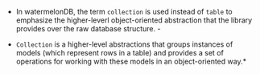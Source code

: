 - In watermelonDB, the term `collection` is used instead of `table` to emphasize the higher-leverl object-oriented abstraction that the library provides over the raw database structure. -

* `Collection` is a higher-level abstractions that groups instances of models (which represent rows in a table) and provides a set of operations for working with these models in an object-oriented way.\*

